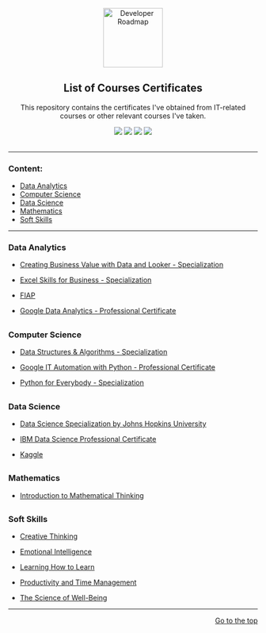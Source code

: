 <p align="center">
  <a href="https://github.com/marcoshsq/Marcos_Henrique_Portfolio">
    <img src="https://github.com/marcoshsq/Courses_Certificates/blob/main/icon.png" alt="Developer Roadmap" width="120" height="120">
  </a>
</p>
  <h2 align="center">List of Courses Certificates</h2>
  <p align="center">This repository contains the certificates I've obtained from IT-related courses or other relevant courses I've taken.</p>
 <div align="center"> 
  <a href="https://twitter.com/marcoshsq" target="_blank"><img src="https://img.shields.io/badge/Twitter-1DA1F2?style=for-the-badge&logo=twitter&logoColor=white" target="_blank"></a>
  <a href="https://www.linkedin.com/in/marcoshsq/" target="_blank"><img src="https://img.shields.io/badge/-LinkedIn-%230077B5?style=for-the-badge&logo=linkedin&logoColor=white" target="_blank"></a> 
  <a href="https://medium.com/@marcoshsq" target="_blank"><img src="https://img.shields.io/badge/Medium-12100E?style=for-the-badge&logo=medium&logoColor=white" target="_blank"></a> 
  <a href="https://www.kaggle.com/marcoshsq" target="_blank"><img src="https://img.shields.io/badge/Kaggle-20BEFF?style=for-the-badge&logo=Kaggle&logoColor=white" target="_blank"></a>
</div>
<br>

---

<h3>Content:</h3>

- [Data Analytics](https://github.com/marcoshsq/Courses_Certificates#data-analytics)
- [Computer Science](https://github.com/marcoshsq/Courses_Certificates#computer-science)
- [Data Science](https://github.com/marcoshsq/Courses_Certificates#data-science)
- [Mathematics](https://github.com/marcoshsq/Courses_Certificates#mathematics)
- [Soft Skills](https://github.com/marcoshsq/Courses_Certificates#soft-skills)

---

### Data Analytics

* [Creating Business Value with Data and Looker - Specialization](https://github.com/marcoshsq/Courses_Certificates/tree/main/Analytics/Creating%20Business%20Value%20with%20Data%20and%20Looker)
  
+ [Excel Skills for Business - Specialization](https://github.com/marcoshsq/Courses_Certificates/tree/main/Analytics/Excel%20skills%20for%20business%20-%20Specialization) 

+ [FIAP](https://github.com/marcoshsq/Courses_Certificates/tree/main/Analytics/FIAP) 

+ [Google Data Analytics - Professional Certificate](https://github.com/marcoshsq/Courses_Certificates/tree/main/Analytics/Google%20Data%20Analytics%20-%20Professional%20Certificate)

##

### Computer Science

+ [Data Structures & Algorithms - Specialization](https://github.com/marcoshsq/Courses_Certificates/tree/main/Computer%20Science/Data%20Structures%20%26%20Algorithms)

+ [Google IT Automation with Python - Professional Certificate](https://github.com/marcoshsq/Courses_Certificates/tree/main/Computer%20Science/Google%20IT%20Automation%20with%20Python)

+ [Python for Everybody - Specialization](https://github.com/marcoshsq/Courses_Certificates/tree/main/Computer%20Science/Programming%20for%20Everybody)

##

### Data Science

+ [Data Science Specialization by Johns Hopkins University](https://github.com/marcoshsq/Courses_Certificates/tree/main/Data%20Science/Data%20Science%20Specialization%20by%20Johns%20Hopkins%20University)

+ [IBM Data Science Professional Certificate](https://github.com/marcoshsq/Courses_Certificates/tree/main/Data%20Science/IBM%20Data%20Science%20(Professional%20Certificate)) 

+ [Kaggle](https://github.com/marcoshsq/Courses_Certificates/tree/main/Data%20Science/Kaggle) 

##

### Mathematics

+ [Introduction to Mathematical Thinking](https://github.com/marcoshsq/Courses_Certificates/tree/main/Mathematics/Intro%20to%20Mathematical%20Thinking) 

##

### Soft Skills

+ [Creative Thinking](https://github.com/marcoshsq/Courses_Certificates/tree/main/Soft%20Skills%20%26%20Personal%20Development/Creative%20Thinking)

+  [Emotional Intelligence](https://github.com/marcoshsq/Courses_Certificates/tree/main/Soft%20Skills%20%26%20Personal%20Development/Emotional%20intelligence)

+ [Learning How to Learn](https://github.com/marcoshsq/Courses_Certificates/tree/main/Soft%20Skills%20%26%20Personal%20Development/Learning%20How%20to%20Learn)

+ [Productivity and Time Management](https://github.com/marcoshsq/Courses_Certificates/tree/main/Soft%20Skills%20%26%20Personal%20Development/Productivity%20and%20Time%20Management)

+ [The Science of Well-Being](https://github.com/marcoshsq/Courses_Certificates/tree/main/Soft%20Skills%20%26%20Personal%20Development/The%20Science%20of%20Well-Being)

---

<div align="right">
	
[Go to the top](https://github.com/marcoshsq/Courses_Certificates#list-of-courses-certificates)
	
</div>

